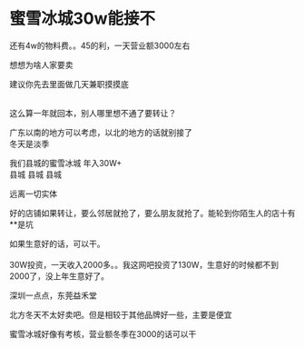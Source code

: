# 蜜雪冰城30w能接不


还有4w的物料费。。45的利，一天营业额3000左右

想想为啥人家要卖

建议你先去里面做几天兼职摸摸底<br />
<br />
<img id="aimg_X4G49" onclick="zoom(this, this.src, 0, 0, 0)" class="zoom" src="https://imgurl.mxdreamx.com/2020/10/20/TOIMG3555c1020074632N.png" onmouseover="img_onmouseoverfunc(this)" onload="thumbImg(this)" border="0" alt="" /><img id="aimg_JG7a9" onclick="zoom(this, this.src, 0, 0, 0)" class="zoom" src="https://cdn.jsdelivr.net/gh/hishis/forum-master/public/images/patch.gif" onmouseover="img_onmouseoverfunc(this)" onload="thumbImg(this)" border="0" alt="" />

这么算一年就回本，别人哪里想不通了要转让？<img id="aimg_JiE66" onclick="zoom(this, this.src, 0, 0, 0)" class="zoom" src="https://cdn.jsdelivr.net/gh/hishis/forum-master/public/images/patch.gif" onmouseover="img_onmouseoverfunc(this)" onload="thumbImg(this)" border="0" alt="" />

广东以南的地方可以考虑，以北的地方的话就别接了<br />
冬天是淡季

我们县城的蜜雪冰城 年入30W+<br />
县城 县城 县城 

远离一切实体

好的店铺如果转让，要么邻居就抢了，要么朋友就抢了。能轮到你陌生人的店十有**是坑

如果生意好的话，可以干。<br />
<br />
30W投资，一天收入2000多。。我这网吧投资了130W，生意好的时候都不到2000了，没上年生意好了。

深圳一点点，东莞益禾堂

北方冬天不太好卖吧。但是相较于其他品牌好一些，主要是便宜

蜜雪冰城好像有考核，营业额冬季在3000的话可以干

